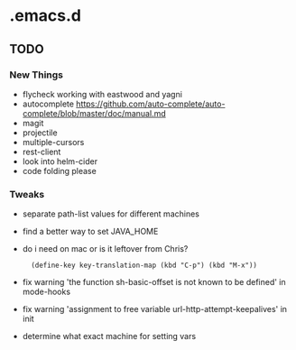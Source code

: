 # .emacs.d

## TODO

### New Things
- flycheck working with eastwood and yagni
- autocomplete  https://github.com/auto-complete/auto-complete/blob/master/doc/manual.md
- magit
- projectile
- multiple-cursors
- rest-client
- look into helm-cider
- code folding please

### Tweaks
- separate path-list values for different machines
- find a better way to set JAVA_HOME
- do i need on mac or is it leftover from Chris?

        (define-key key-translation-map (kbd "C-p") (kbd "M-x"))

- fix warning 'the function sh-basic-offset is not known to be defined' in mode-hooks
- fix warning 'assignment to free variable url-http-attempt-keepalives' in init
- determine what exact machine for setting vars
